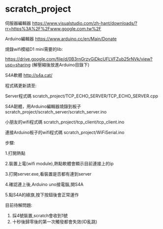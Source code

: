 # scratch_project

伺服器編輯器
https://www.visualstudio.com/zh-hant/downloads/?rr=https%3A%2F%2Fwww.google.com.tw%2F


Arduino編輯器
https://www.arduino.cc/en/Main/Donate

燒錄wifi模組D1 mini需要的lib:

https://drive.google.com/file/d/0B3rnGrzvGiDkcUFLVFZub25rNVk/view?usp=sharing
(解壓縮後放進Arduino目錄下)


S4A軟體
http://s4a.cat/



程式碼更新請至: 

Server程式碼
scratch_project/TCP_ECHO_SERVER/TCP_ECHO_SERVER.cpp

S4A韌體，用Arduino編輯器燒錄到板子
scratch_project/scratch_server/scratch_server.ino

小朋友的wifi程式碼
scratch_project/tcp_client/tcp_client.ino

連接Arduino板子的wifi程式碼
scratch_project/WiFiSerial.ino




步驟:

1.打開熱點

2.裝置上電(wifi module),熱點軟體會顯示目前連接上的ip

3.打開server.exe,看裝置是否都有連到server

4.確認連上後,Arduino uno接電腦,開S4A

5.點S4A的綠旗,按下按鈕後會正常運作



目前待解問題:
1. 採4號裝置,scratch會收到1號
2. 十秒後歸零後的第一次觸發都會失效(ID亂跳)
